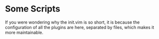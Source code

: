 # Some Scripts
If you were wondering why the init.vim is so short, it is because the configuration
of all the plugins are here, separated by files, which makes it more maintainable.
